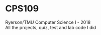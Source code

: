 # CPS109
Ryerson/TMU Computer Science I - 2018  
All the projects, quiz, test and lab code I did 


